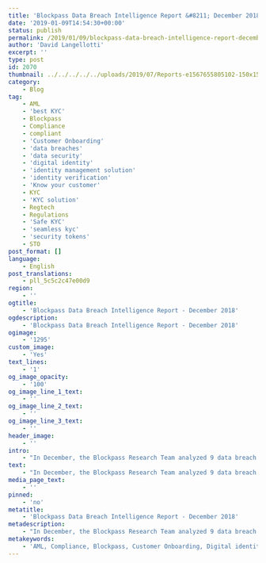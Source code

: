 ```yaml
---
title: 'Blockpass Data Breach Intelligence Report &#8211; December 2018'
date: '2019-01-09T14:54:30+00:00'
status: publish
permalink: /2019/01/09/blockpass-data-breach-intelligence-report-december-2018
author: 'David Langellotti'
excerpt: ''
type: post
id: 2070
thumbnail: ../../../../../uploads/2019/07/Reports-e1567655805102-150x150.jpg
category:
    - Blog
tag:
    - AML
    - 'best KYC'
    - Blockpass
    - Compliance
    - compliant
    - 'Customer Onboarding'
    - 'data breaches'
    - 'data security'
    - 'digital identity'
    - 'identity management solution'
    - 'identity verification'
    - 'Know your customer'
    - KYC
    - 'KYC solution'
    - Regtech
    - Regulations
    - 'Safe KYC'
    - 'seamless kyc'
    - 'security tokens'
    - STO
post_format: []
language:
    - English
post_translations:
    - pll_5c5c2c47e00d9
region:
    - ''
ogtitle:
    - 'Blockpass Data Breach Intelligence Report - December 2018'
ogdescription:
    - 'Blockpass Data Breach Intelligence Report - December 2018'
ogimage:
    - '1295'
custom_image:
    - 'Yes'
text_lines:
    - '1'
og_image_opacity:
    - '100'
og_image_line_1_text:
    - ''
og_image_line_2_text:
    - ''
og_image_line_3_text:
    - ''
header_image:
    - ''
intro:
    - "In December, the Blockpass Research Team analyzed 9 data breach events, chosen either for their significant impact on consumers, or their implication on global politics. Five of these events affected private companies while\_public institutions accounted for the remaining four."
text:
    - "In December, the Blockpass Research Team analyzed 9 data breach events, chosen either for their significant impact on consumers, or their implication on global politics. Five of these events affected private companies while\_public institutions accounted for the remaining four.\r\n\r\nAt least five of these events were the result of hacks on the part of malicious actors.\_Among the events analyzed were two that concerned highly sensitive government institutions. NASA was subject to another in a series of attacks, although this one seems not to have had any effect on the administration’s mission. In South Korea, a center that is meant to serve the interests of highly-vulnerable North Korean defectors had its database stolen, potentially putting the lives of thousands of individuals who remain in the north at risk.\r\n<table style=\"padding: 5px; border: 1px solid black;\">\r\n<tbody>\r\n<tr>\r\n<td style=\"padding: 5px; border: 1px solid black; border-collapse: collapse;\"><strong># of Events Analyzed</strong></td>\r\n<td style=\"padding: 5px; border: 1px solid black; border-collapse: collapse;\"><span style=\"font-weight: 400;\">9</span></td>\r\n</tr>\r\n<tr>\r\n<td style=\"padding: 5px; border: 1px solid black; border-collapse: collapse;\"><strong># of Identities Lost</strong></td>\r\n<td style=\"padding: 5px; border: 1px solid black; border-collapse: collapse;\"><span style=\"font-weight: 400;\">approx. 158,894,445</span></td>\r\n</tr>\r\n<tr>\r\n<td style=\"padding: 5px; border: 1px solid black; border-collapse: collapse;\"><strong>% of World Population</strong></td>\r\n<td style=\"padding: 5px; border: 1px solid black; border-collapse: collapse;\">2.1%</td>\r\n</tr>\r\n<tr>\r\n<td style=\"padding: 5px; border: 1px solid black; border-collapse: collapse;\"><strong>Industry Hardest Hit</strong></td>\r\n<td style=\"padding: 5px; border: 1px solid black; border-collapse: collapse;\">Social Media</td>\r\n</tr>\r\n</tbody>\r\n</table>\r\nThis report, for the month of December, is the second in our monthly Data Breach Intelligence Reports which are being posted here on the Blockpass blog. We encourage\_the Blockpass community and anyone who might otherwise interested to let us know what kinds of information they would like to see provided in future reports by contacting us at marketing@blockpass.org under the subject line “Suggestions for the blog.”\r\n\r\n<strong>Quora | Worldwide | 100 Million</strong>\r\nMonday, December 3rd, the popular question-and-answer social network, Quora, announced that it had discovered a major security breach a few days before, on November 30th. The company admitted that as many as 100 Million users may have been affected. Stolen information includes user names, email addresses, and encrypted passwords.\r\n\r\nAccording to company records, the majority of accessed information were already publicly available user-submitted questions and answers. Quora CEO Adam D’Angelo admitted that the breach had been a hack carried out by some “malicious third party.” D’Angelo claims that the company has already taken pains to address the issue.\r\n\r\n<em>Source:<a href=\"https://edition.cnn.com/2018/12/03/tech/quora-hack-data-breach/index.html\"> https://edition.cnn.com/2018/12/03/tech/quora-hack-data-breach/index.html</a></em>\r\n\r\n<strong>Google+ | Worldwide | 52.5 Million</strong>\r\nA major security breach in Google’s social network meant that developers had access to user information even in those cases where the profiles were set to \"private\". Developers had access to user names, ages, occupations, and email addresses. The bug was live for six days, between November 7th and November 13th. The bug was discovered during regular checks and was immediately fixed.\r\n\r\nOriginally, Google had planned to shut down their social network by August, but, as a result of the data breach, have decided to accelerate the process by four months. Additionally, the API that had caused the vulnerability is set to be taken offline within 90 days.\r\n\r\n<em>Source: <a href=\"https://www.theverge.com/2018/12/10/18134541/google-plus-privacy-api-data-leak-developers\">https://www.theverge.com/2018/12/10/18134541/google-plus-privacy-api-data-leak-developers</a></em>\r\n\r\n<strong>Facebook | Worldwide | 5.6 Million</strong>\r\nFacebook announced on December 15th that a bug in their Photo API gave app developers too much access to user photos. Applications that would normally only collect timeline photos also collected photos from Stories, the Marketplace, and from the dashboard to which users upload their photos prior to sharing them.\r\n\r\nThe breach, which was in violation of GDPR and other global regulations, occurred for 12 days, starting September 13th. According to a spokesperson, the bug was discovered on September 25th. Why Facebook failed to notify users until mid-December remains unclear.\r\n\r\n<em>Source:<a href=\"https://techcrunch.com/2018/12/14/facebook-photo-bug/\"> https://techcrunch.com/2018/12/14/facebook-photo-bug/</a></em>\r\n\r\n<strong>San Diego Unified School District | United States | 500,000</strong>\r\nOn December 21st it was announced that the personal data of over 500,000 San Diego Unified School District students and staff had been stolen by an anonymous hacker. The data breach was the direct result of a phishing attack. Suspicious emails were first noticed by school district employees in October and investigators have found that the hacker had access to personal data from January until November. Data stolen goes back to the 2008-2009 school year.\r\n\r\nThe late response and announcement following the discovery has been attributed to the investigation itself. Investigators did not want the hackers to be aware that the breach was discovered right away, so that their behaviour might lead to their location and arrest.\r\n\r\nAt the time of reporting, no arrests have been made. Stolen data includes all types of personally identifiable and financial information, such as names, dates of birth, addresses, social security numbers, ID numbers, tax information, and bank details.\r\n\r\n<em>Source: <a href=\"https://www.zdnet.com/article/hacker-steals-10-years-worth-of-data-from-san-diego-school-district/\">https://www.zdnet.com/article/hacker-steals-10-years-worth-of-data-from-san-diego-school-district/</a></em>\r\n\r\n<strong>Nova Entertainment | Australia | 261,948</strong>\r\nIt was announced on December 28th that Nova Entertainment, a company which has radio stations in the Australian cities of Sydney, Melbourne, Brisbane, Adelaide and Perth, had been subject to a major data breach affecting 261,948 listeners across the country. Leaked data included usernames, home addresses, emails, phone numbers, genders, dates of birth, and encrypted passwords.\r\n\r\nWhile the leak has occurred recently, it only concerns a dataset from May 2009 to October 2011. Details on who may have accessed the leaked data and whether this was a malicious attack has not been publicized. Nova Entertainment has informed, and is cooperating with, relevant authorities.\r\n\r\n<em>Source: <a href=\"https://www.smh.com.au/business/companies/nova-warns-listeners-of-major-data-breach-affecting-250-000-listeners-20181228-p50omw.html\">https://www.smh.com.au/business/companies/nova-warns-listeners-of-major-data-breach-affecting-250-000-listeners-20181228-p50omw.html</a></em>\r\n\r\n<strong>Victorian State Government | Australia | 30,000</strong>\r\nAt the end of December it was reported that 30,000 employees of the state government in Victoria, Australia, had had their personal and work details stolen by an unknown malicious party. Stolen data includes employee emails, phone numbers, and job titles. Particularly sensitive personal data, such as banking information, seems not to have been leaked.\r\n\r\nWhen exactly the attack occurred has not been publicly reported but state officials have notified employees, the relevant authorities and investigative units. While this particular attack may not have any immediate and direct negative consequences on victims, it potentially opens the door to larger issues. The 30,000 released emails, for example, may be targeted by thousands of phishing attacks.\r\n\r\n<em>Source: <a href=\"https://www.abc.net.au/news/2019-01-01/victorian-government-employee-directory-data-breach/10676932\">https://www.abc.net.au/news/2019-01-01/victorian-government-employee-directory-data-breach/10676932</a></em>\r\n\r\n<strong>9/11 Victim Hack | United States | 1,500</strong>\r\nA group of hackers has succeeded in stealing 18,000 documents from a law firm advising Hiscox Syndicates Ltd, an insurer that is handling cases related to the September 11th attacks. Hiscox Syndicates, which is currently handling the cases of about 1500 US-based commercial insurance policyholders that may have been\_ affected by the attacks, claims that their own security infrastructure remains secure.\r\n\r\nThe group of hackers calling themselves “The Dark Overlord” seems to have carried out the attack in order to gain some sort of leverage in support of a set of 9/11 conspiracy theories, and to extort an undisclosed ransom fee. While the hack had previously been partially reported in 2018, the actual severity had not been publicly disclosed until now.\r\n\r\n<em>Source: <a href=\"https://motherboard.vice.com/en_us/article/yw79k5/hacker-group-threatens-dump-911-insurance-files-dark-overlord\">https://motherboard.vice.com/en_us/article/yw79k5/hacker-group-threatens-dump-911-insurance-files-dark-overlord</a></em>\r\n\r\n<strong>NK Defector Database | South Korea | 997</strong>\r\nNormally our report focuses on data breaches that negatively impact the lives of the customers or employees of public and private organizations. This is not the case with the breach widely reported on December 28th which affected 997 highly vulnerable defectors from North Korea who had entrusted their data to the South Korean Ministry of Unification.\r\n\r\nThe defectors had entrusted the data to their local Hana center, in the province of Gyeongbuk. Hana centers are special facilities designed to help defectors to integrate into South Korean society. Across the country, these facilities support around 30,000 individuals. \_While Hana centers are generally managed by the Ministry of Unification, this particular center was privately run.\r\n\r\nA preliminary investigation found that the breach was likely the result of a phishing attack. The data would have been leaked when a Hana center employee opened a malicious attachment to an email. Officials say that the attack occurred sometime in November and that the released data identifies all defectors supported by the Hana center in Gyeongbuk. The data has not been released to the public.\r\n\r\nThere is a fair amount of speculation that the phishing attack may have been a malicious act on the part of the North Korean government. \_If this is the case, any family members of defectors that might remain in the North may have been put at risk of life-threatening persecution.\r\n\r\n<em>Source: <a href=\"https://www.bankinfosecurity.com/data-breach-leaks-1000-north-korean-defectors-details-a-11905\">https://www.bankinfosecurity.com/data-breach-leaks-1000-north-korean-defectors-details-a-11905</a></em>\r\n\r\n<strong>NASA | United States | Undisclosed</strong>\r\nOn December 19th it was widely reported that the personal information of NASA employees going back as far as 2006 had been hacked. NASA officials indicated that they have been aware of the attack and have been carrying out a probe since October 23rd.\r\n\r\nIn an email sent to NASA staff, it was indicated that such sensitive information as social security information had been made vulnerable, in addition to general personal identification information, such as names. Officials have claimed that the hack should not have negatively affected any NASA mission.\r\n\r\n<em>Source: <a href=\"https://www.zdnet.com/article/nasa-discloses-data-breach/\">https://www.zdnet.com/article/nasa-discloses-data-breach/</a></em>"
media_page_text:
    - ''
pinned:
    - 'no'
metatitle:
    - 'Blockpass Data Breach Intelligence Report - December 2018'
metadescription:
    - "In December, the Blockpass Research Team analyzed 9 data breach events, chosen either for their significant impact on consumers, or their implication on global politics. Five of these events affected private companies while\_public institutions accounted for the remaining four."
metakeywords:
    - 'AML, Compliance, Blockpass, Customer Onboarding, Digital identity, identity management solution, Identity Verification, Know your customer, KYC, regtech, security tokens, sto, data breaches, data security, safe KYC, seamless KYC, best KYC, KYC solution, compliant, regulations '
---
```

<!DOCTYPE html PUBLIC "-//W3C//DTD HTML 4.0 Transitional//EN" "http://www.w3.org/TR/REC-html40/loose.dtd">
<?xml encoding="UTF-8">
